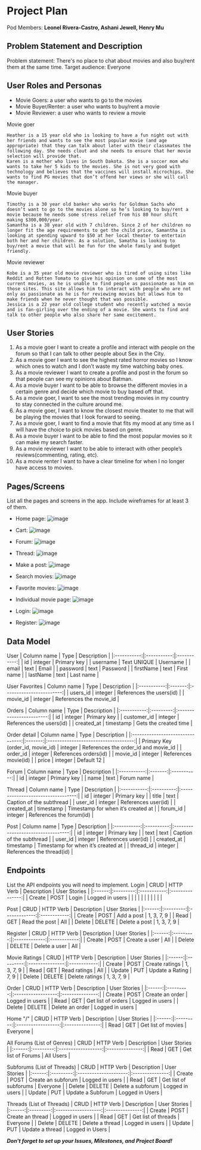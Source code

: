 # Project Plan

Pod Members: **Leonel Rivera-Castro, Ashani Jewell, Henry Mu**

## Problem Statement and Description

Problem statement: There's no place to chat about movies and also buy/rent them at the same time. Target audience: Everyone

## User Roles and Personas

- Movie Goers: a user who wants to go to the movies
- Movie Buyer/Renter: a user who wants to buy/rent a movie
- Movie Reviewer: a user who wants to review a movie

Movie goer

    Heather is a 15 year old who is looking to have a fun night out with her friends and wants to see the most popular movie (and age appropriate) that they can talk about later with their classmates the following day. She needs clout and she needs to ensure that her movie selection will provide that.
    Karen is a mother who lives in South Dakota. She is a soccer mom who wants to take her 5 kids to the movies. She is not very good with technology and believes that the vaccines will install microchips. She wants to find PG movies that don’t offend her views or she will call the manager.

Movie buyer

    Timothy is a 30 year old banker who works for Goldman Sachs who doesn’t want to go to the movies alone so he’s looking to buy/rent a movie because he needs some stress relief from his 80 hour shift making $300,000/year.
    Samantha is a 38 year old with 7 children. Since 2 of her children no longer fit the age requirements to get the child price, Samantha is looking at spending upward to $50 at her local theater to entertain both her and her children. As a solution, Samatha is looking to buy/rent a movie that will be fun for the whole family and budget friendly.

Movie reviewer

    Kobe is a 35 year old movie reviewer who is tired of using sites like Reddit and Rotten Tomato to give his opinion on some of the most current movies, as he is unable to find people as passionate as him on those sites. This site allows him to interact with people who are not only as passionate as he is for reviewing movies but allows him to make friends when he never thought that was possible.
    Jessica is a 22 year old college student who recently watched a movie and is fan-girling over the ending of a movie. She wants to find and talk to other people who also share her same excitement.

## User Stories

1. As a movie goer I want to create a profile and interact with people on the forum so that I can talk to other people about Sex in the City.
2. As a movie goer I want to see the highest rated horror movies so I know which ones to watch and I don’t waste my time watching baby ones.
3. As a movie reviewer I want to create a profile and post in the forum so that people can see my opinions about Batman.
4. As a movie buyer I want to be able to browse the different movies in a certain genre and decide which movie to buy based off that.
5. As a movie goer, I want to see the most trending movies in my country to stay connected in the culture around me.
6. As a movie goer, I want to know the closest movie theater to me that will be playing the movies that I look forward to seeing.
7. As a movie goer, I want to find a movie that fits my mood at any time as I will have the choice to pick movies based on genre.
8. As a movie buyer I want to be able to find the most popular movies so it can make my search faster.
9. As a movie reviewer I want to be able to interact with other people’s reviews(commenting, rating, etc).
10. As a movie renter I want to have a clear timeline for when I no longer have access to movies.

## Pages/Screens

List all the pages and screens in the app. Include wireframes for at least 3 of them.
- Home page:
![image](https://user-images.githubusercontent.com/80354834/125115576-83382b00-e0b9-11eb-8710-4724e1077e90.png)

- Cart:
![image](https://user-images.githubusercontent.com/80354834/125115721-b7135080-e0b9-11eb-8d04-08c590212cd5.png)

- Forum:
![image](https://user-images.githubusercontent.com/80354834/125115799-d316f200-e0b9-11eb-9b54-5a7ec21b93a6.png)

- Thread:
![image](https://user-images.githubusercontent.com/80354834/125115832-e0cc7780-e0b9-11eb-93ff-9dddaf716d86.png)

- Make a post:
![image](https://user-images.githubusercontent.com/80354834/125115938-fe014600-e0b9-11eb-81dd-34918881c123.png)

- Search movies:
![image](https://user-images.githubusercontent.com/80354834/125115997-0fe2e900-e0ba-11eb-91fd-1bf28e9a8a1a.png)

- Favorite movies:
![image](https://user-images.githubusercontent.com/80354834/125116048-212bf580-e0ba-11eb-9990-1e0814f98d4b.png)

- Individual movie page:
![image](https://user-images.githubusercontent.com/80354834/125116125-3bfe6a00-e0ba-11eb-8d8f-07c8a43b274e.png)

- Login:
![image](https://user-images.githubusercontent.com/80354834/125116173-4fa9d080-e0ba-11eb-850f-8d8ae40e9dc0.png)

- Register:
![image](https://user-images.githubusercontent.com/80354834/125116221-651efa80-e0ba-11eb-89d8-467734a5cf28.png)

## Data Model

User
| Column name |     Type    | Description |
|:-----------:|:-----------:|:-----------:|
|      id     |   integer   | Primary key |
|   username  | Text UNIQUE |   Username  |
|    email    |     text    |    Email    |
|   password  |     text    |   Password  |
|  firstName  |     text    |  First name |
|   lastName  |     text    |  Last name  |

User Favorites
| Column name |   Type  |        Description       |
|:-----------:|:-------:|:------------------------:|
|   users_id  | integer | References the users(id) |
|   movie_id  | integer |  References the movie_id |

Orders
| Column name |    Type   |        Description       |
|:-----------:|:---------:|:------------------------:|
|      id     |  integer  |        Primary key       |
| customer_id |  integer  | References the users(id) |
|  created_at | timestamp |   Gets the created time  |

Order detail
|            Column name           |   Type  |              Description             |
|:--------------------------------:|:-------:|:------------------------------------:|
| Primary Key (order_id, movie_id) | integer | References the order_id and movie_id |
|             order_id             | integer |         References orders(id)        |
|             movie_id             | integer |         References movie(id)         |
|               price              | integer |              Default 12              |

Forum
| Column name |   Type  | Description |
|:-----------:|:-------:|:-----------:|
|      id     | integer | Primary key |
|     name    |   text  |  Forum name |

Thread
| Column name |    Type    |             Description            |
|:-----------:|:----------:|:----------------------------------:|
|      id     |   integer  |             Primary key            |
|    title    |    text    |      Caption of the subthread      |
|   user_id   |   integer  |         References user(id)        |
|  created_at | timestamp  | Timestamp for when it’s created at |
|   forum_id  |   integer  |      References the forum(id)      |


Post
| Column name |    Type    |             Description            |
|:-----------:|:----------:|:----------------------------------:|
|      id     |   integer  |             Primary key            |
|     text    |    text    |      Caption of the subthread      |
|   user_id   |   integer  |         References user(id)        |
|  created_at | timestamp  | Timestamp for when it’s created at |
|  thread_id  |   integer  |      References the thread(id)     |

## Endpoints

List the API endpoints you will need to implement.
Login 
|  CRUD  | HTTP Verb | Description |   User Stories  |
|:------:|:---------:|:-----------:|:---------------:|
| Create |    POST   |    Login    | Logged in users |
|        |           |             |                 |
|        |           |             |                 |

Post
|  CRUD  | HTTP Verb |  Description  | User Stories |
|:------:|:---------:|:-------------:|:------------:|
| Create |    POST   |   Add a post  |  1, 3, 7, 9  |
|  Read  |    GET    | Read the post |      All     |
| Delete |   DELETE  | Delete a post |  1, 3, 7, 9  |

Register
|  CRUD  | HTTP Verb |  Description  | User Stories |
|:------:|:---------:|:-------------:|:------------:|
| Create |    POST   | Create a user |      All     |
| Delete |   DELETE  | Delete a user |      All     |

Movie Ratings
|  CRUD  | HTTP Verb |   Description   | User Stories |
|:------:|:---------:|:---------------:|:------------:|
| Create |    POST   |  Create ratings |  1, 3, 7, 9  |
|  Read  |    GET    |   Read ratings  |      All     |
| Update |    PUT    | Update a Rating |     7, 9     |
| Delete |   DELETE  |  Delete ratings |  1, 3, 7, 9  |

Order
|  CRUD  | HTTP Verb |     Description    |   User Stories  |
|:------:|:---------:|:------------------:|:---------------:|
| Create |    POST   |   Create an order  | Logged in users |
|  Read  |    GET    | Get list of orders | Logged in users |
| Delete |   DELETE  |   Delete an order  | Logged in users |

Home "/"
|  CRUD  | HTTP Verb |     Description    |   User Stories  |
|:------:|:---------:|:------------------:|:---------------:|
|  Read  |    GET    | Get list of movies | Everyone        |

All Forums (List of Genres)
|  CRUD  | HTTP Verb |     Description    |   User Stories  |
|:------:|:---------:|:------------------:|:---------------:|
|  Read  |    GET    | Get list of Forums | All Users       |

Subforums (List of Threads)
|  CRUD  | HTTP Verb |      Description      |   User Stories  |
|:------:|:---------:|:---------------------:|:---------------:|
| Create |    POST   |   Create an subforum  | Logged in users |
|  Read  |    GET    | Get list of subforums |     Everyone    |
| Delete |   DELETE  |   Delete a subforum   | Logged in users |
| Update |    PUT    |   Update a Subforum   | Logged in Users |

Threads (List of Threads)
|  CRUD  | HTTP Verb |     Description     |   User Stories  |
|:------:|:---------:|:-------------------:|:---------------:|
| Create |    POST   |   Create an thread  | Logged in users |
|  Read  |    GET    | Get list of threads |     Everyone    |
| Delete |   DELETE  |   Delete a thread   | Logged in users |
| Update |    PUT    |   Update a thread   | Logged in Users |


***Don't forget to set up your Issues, Milestones, and Project Board!***
